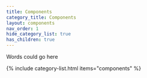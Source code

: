 ```yaml
---
title: Components
category_title: Components
layout: components
nav_order: 1
hide_category_list: true
has_children: true
---
```


Words could go here 

{% include category-list.html items="components" %}

